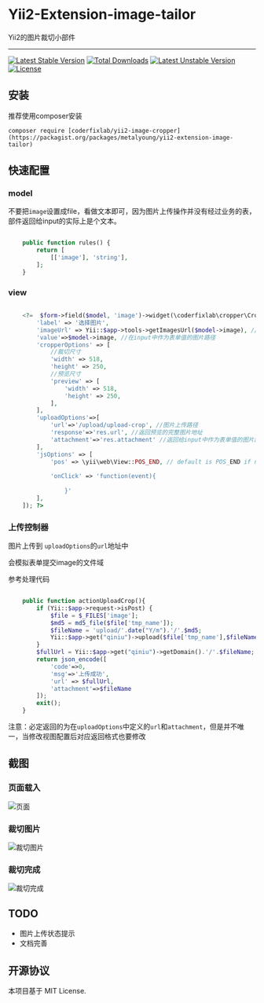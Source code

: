 # Yii2-Extension-image-tailor
Yii2的图片裁切小部件

-----
[![Latest Stable Version](https://poser.pugx.org/coderfixlab/yii2-image-cropper/v)](//packagist.org/packages/coderfixlab/yii2-image-cropper) [![Total Downloads](https://poser.pugx.org/coderfixlab/yii2-image-cropper/downloads)](//packagist.org/packages/coderfixlab/yii2-image-cropper) [![Latest Unstable Version](https://poser.pugx.org/coderfixlab/yii2-image-cropper/v/unstable)](//packagist.org/packages/coderfixlab/yii2-image-cropper) [![License](https://poser.pugx.org/coderfixlab/yii2-image-cropper/license)](//packagist.org/packages/coderfixlab/yii2-image-cropper)
## 安装

推荐使用composer安装

```shell
composer require [coderfixlab/yii2-image-cropper](https://packagist.org/packages/metalyoung/yii2-extension-image-tailor)
```

## 快速配置 


### model

不要把`image`设置成file，看做文本即可，因为图片上传操作并没有经过业务的表，部件返回给input的实际上是个文本。

```php

    public function rules() {
        return [
            [['image'], 'string'],
        ];
    }

```

### view

```php

    <?=  $form->field($model, 'image')->widget(\coderfixlab\cropper\Cropper::className(), [
        'label' => '选择图片',
        'imageUrl' => Yii::$app->tools->getImagesUrl($model->image), //页面展示的图片路径
        'value'=>$model->image, //在input中作为表单值的图片路径
        'cropperOptions' => [
            //裁切尺寸
            'width' => 518, 
            'height' => 250, 
            //预览尺寸
            'preview' => [
                'width' => 518, 
                'height' => 250,
            ],
        ],
        'uploadOptions'=>[
            'url'=>'/upload/upload-crop', //图片上传路径
            'response'=>'res.url', //返回预览的完整图片地址
            'attachment'=>'res.attachment' //返回给input中作为表单值的图片路径
        ],
        'jsOptions' => [
            'pos' => \yii\web\View::POS_END, // default is POS_END if not specified
          
            'onClick' => 'function(event){ 
                    
                }'
        ],
    ]); ?>

```

### 上传控制器

图片上传到 `uploadOptions`的`url`地址中

会模拟表单提交image的文件域

参考处理代码

```php

    public function actionUploadCrop(){
        if (Yii::$app->request->isPost) {
            $file = $_FILES['image'];
            $md5 = md5_file($file['tmp_name']);
            $fileName = 'upload/'.date("Y/m").'/'.$md5;
            Yii::$app->get("qiniu")->upload($file['tmp_name'],$fileName);
        }
        $fullUrl = Yii::$app->get("qiniu")->getDomain().'/'.$fileName;
        return json_encode([
            'code'=>0,
            'msg'=>'上传成功',
            'url' => $fullUrl,
            'attachment'=>$fileName
        ]);
        exit();
    }


```

注意：必定返回的为在`uploadOptions`中定义的`url`和`attachment`，但是并不唯一，当修改视图配置后对应返回格式也要修改



## 截图


### 页面载入
![页面](https://img-blog.csdnimg.cn/20200710135631425.png?x-oss-process=image/watermark,type_ZmFuZ3poZW5naGVpdGk,shadow_10,text_aHR0cHM6Ly9ibG9nLmNzZG4ubmV0L2RpYW5kaWFueGl5dQ==,size_16,color_FFFFFF,t_70) 

### 裁切图片

![裁切图片](https://img-blog.csdnimg.cn/20200710135740746.png?x-oss-process=image/watermark,type_ZmFuZ3poZW5naGVpdGk,shadow_10,text_aHR0cHM6Ly9ibG9nLmNzZG4ubmV0L2RpYW5kaWFueGl5dQ==,size_16,color_FFFFFF,t_70)

### 裁切完成

![裁切完成](https://img-blog.csdnimg.cn/2020071013581885.png?x-oss-process=image/watermark,type_ZmFuZ3poZW5naGVpdGk,shadow_10,text_aHR0cHM6Ly9ibG9nLmNzZG4ubmV0L2RpYW5kaWFueGl5dQ==,size_16,color_FFFFFF,t_70)


## TODO

 - 图片上传状态提示
 - 文档完善

## 开源协议

本项目基于 MIT License.
